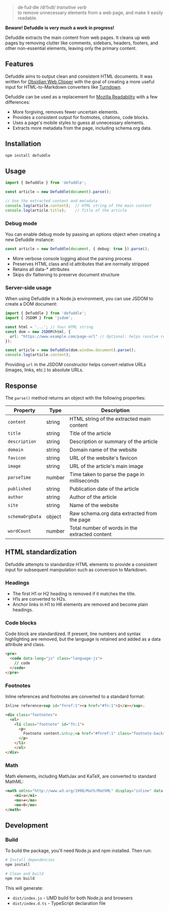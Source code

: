 > de·​fud·dle /diˈfʌdl/ *transitive verb*  
> to remove unnecessary elements from a web page, and make it easily readable.

**Beware! Defuddle is very much a work in progress!**

Defuddle extracts the main content from web pages. It cleans up web pages by removing clutter like comments, sidebars, headers, footers, and other non-essential elements, leaving only the primary content.

## Features

Defuddle aims to output clean and consistent HTML documents. It was written for [Obsidian Web Clipper](https://github.com/obsidianmd/obsidian-clipper) with the goal of creating a more useful input for HTML-to-Markdown converters like [Turndown](https://github.com/mixmark-io/turndown).

Defuddle can be used as a replacement for [Mozilla Readability](https://github.com/mozilla/readability) with a few differences:

- More forgiving, removes fewer uncertain elements.
- Provides a consistent output for footnotes, citations, code blocks.
- Uses a page's mobile styles to guess at unnecessary elements.
- Extracts more metadata from the page, including schema.org data.

## Installation

```bash
npm install defuddle
```

## Usage

```typescript
import { Defuddle } from 'defuddle';

const article = new Defuddle(document).parse();

// Use the extracted content and metadata
console.log(article.content);  // HTML string of the main content
console.log(article.title);    // Title of the article
```

### Debug mode

You can enable debug mode by passing an options object when creating a new Defuddle instance:

```typescript
const article = new Defuddle(document, { debug: true }).parse();
```

- More verbose console logging about the parsing process
- Preserves HTML class and id attributes that are normally stripped
- Retains all data-* attributes
- Skips div flattening to preserve document structure

### Server-side usage

When using Defuddle in a Node.js environment, you can use JSDOM to create a DOM document:

```typescript
import { Defuddle } from 'defuddle';
import { JSDOM } from 'jsdom';

const html = '...'; // Your HTML string
const dom = new JSDOM(html, {
  url: "https://www.example.com/page-url" // Optional: helps resolve relative URLs
});

const article = new Defuddle(dom.window.document).parse();
console.log(article.content);
```

Providing `url` in the JSDOM constructor helps convert relative URLs (images, links, etc.) to absolute URLs.

## Response

The `parse()` method returns an object with the following properties:

| Property | Type | Description |
|----------|------|-------------|
| `content` | string | HTML string of the extracted main content |
| `title` | string | Title of the article |
| `description` | string | Description or summary of the article |
| `domain` | string | Domain name of the website |
| `favicon` | string | URL of the website's favicon |
| `image` | string | URL of the article's main image |
| `parseTime` | number | Time taken to parse the page in milliseconds |
| `published` | string | Publication date of the article |
| `author` | string | Author of the article |
| `site` | string | Name of the website |
| `schemaOrgData` | object | Raw schema.org data extracted from the page |
| `wordCount` | number | Total number of words in the extracted content |

## HTML standardization

Defuddle attempts to standardize HTML elements to provide a consistent input for subsequent manipulation such as conversion to Markdown.

### Headings

- The first H1 or H2 heading is removed if it matches the title.
- H1s are converted to H2s.
- Anchor links in H1 to H6 elements are removed and become plain headings.

### Code blocks

Code block are standardized. If present, line numbers and syntax highlighting are removed, but the language is retained and added as a data attribute and class.

```html
<pre>
  <code data-lang="js" class="language-js">
    // code
  </code>
</pre>
```

### Footnotes

Inline references and footnotes are converted to a standard format:

```html
Inline reference<sup id="fnref:1"><a href="#fn:1">1</a></sup>.

<div class="footnotes">
  <ol>
    <li class="footnote" id="fn:1">
      <p>
        Footnote content.&nbsp;<a href="#fnref:1" class="footnote-backref">↩</a>
      </p>
    </li>
    </ol>
</div>
```

### Math

Math elements, including MathJax and KaTeX, are converted to standard MathML:

```html
<math xmlns="http://www.w3.org/1998/Math/MathML" display="inline" data-latex="a \neq 0">
	<mi>a</mi>
	<mo>≠</mo>
	<mn>0</mn>
</math>
```

## Development

### Build

To build the package, you'll need Node.js and npm installed. Then run:

```bash
# Install dependencies
npm install

# Clean and build
npm run build
```

This will generate:
- `dist/index.js` - UMD build for both Node.js and browsers
- `dist/index.d.ts` - TypeScript declaration file
